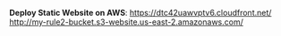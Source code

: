 __Deploy Static Website on AWS__:
https://dtc42uawvptv6.cloudfront.net/
http://my-rule2-bucket.s3-website.us-east-2.amazonaws.com/
